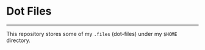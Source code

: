 # Dot Files
---------------

This repository stores some of my `.files` (dot-files) under my `$HOME`
directory.


